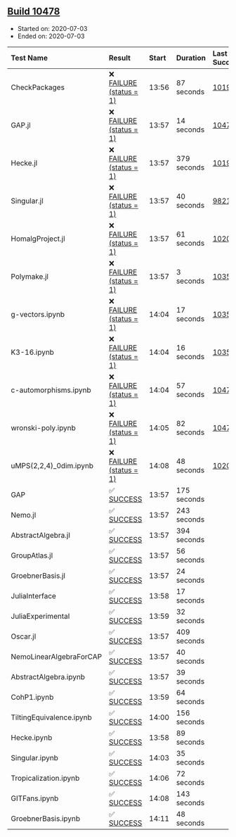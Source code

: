 ## [Build 10478](https://oscarci.mathematik.uni-kl.de/job/oscar/10478/)

* Started on: 2020-07-03
* Ended on: 2020-07-03

| Test Name    | Result | Start | Duration | Last Success | First Failure |
|:-------------|:-------|:------|:---------|:-------------|:--------------|
| CheckPackages | ❌ [FAILURE (status = 1)](https://oscarci.mathematik.uni-kl.de/job/oscar/10478/artifact/logs/build-10478/CheckPackages.log) | 13:56 | 87 seconds | [10197](https://oscarci.mathematik.uni-kl.de/job/oscar/10197/) | [10198](https://oscarci.mathematik.uni-kl.de/job/oscar/10198/) |
| GAP.jl | ❌ [FAILURE (status = 1)](https://oscarci.mathematik.uni-kl.de/job/oscar/10478/artifact/logs/build-10478/GAP.jl.log) | 13:57 | 14 seconds | [10476](https://oscarci.mathematik.uni-kl.de/job/oscar/10476/) | [10477](https://oscarci.mathematik.uni-kl.de/job/oscar/10477/) |
| Hecke.jl | ❌ [FAILURE (status = 1)](https://oscarci.mathematik.uni-kl.de/job/oscar/10478/artifact/logs/build-10478/Hecke.jl.log) | 13:57 | 379 seconds | [10197](https://oscarci.mathematik.uni-kl.de/job/oscar/10197/) | [10198](https://oscarci.mathematik.uni-kl.de/job/oscar/10198/) |
| Singular.jl | ❌ [FAILURE (status = 1)](https://oscarci.mathematik.uni-kl.de/job/oscar/10478/artifact/logs/build-10478/Singular.jl.log) | 13:57 | 40 seconds | [9821](https://oscarci.mathematik.uni-kl.de/job/oscar/9821/) | [9822](https://oscarci.mathematik.uni-kl.de/job/oscar/9822/) |
| HomalgProject.jl | ❌ [FAILURE (status = 1)](https://oscarci.mathematik.uni-kl.de/job/oscar/10478/artifact/logs/build-10478/HomalgProject.jl.log) | 13:57 | 61 seconds | [10209](https://oscarci.mathematik.uni-kl.de/job/oscar/10209/) | [10210](https://oscarci.mathematik.uni-kl.de/job/oscar/10210/) |
| Polymake.jl | ❌ [FAILURE (status = 1)](https://oscarci.mathematik.uni-kl.de/job/oscar/10478/artifact/logs/build-10478/Polymake.jl.log) | 13:57 | 3 seconds | [10356](https://oscarci.mathematik.uni-kl.de/job/oscar/10356/) | [10357](https://oscarci.mathematik.uni-kl.de/job/oscar/10357/) |
| g-vectors.ipynb | ❌ [FAILURE (status = 1)](https://oscarci.mathematik.uni-kl.de/job/oscar/10478/artifact/logs/build-10478/g-vectors.ipynb.log) | 14:04 | 17 seconds | [10356](https://oscarci.mathematik.uni-kl.de/job/oscar/10356/) | [10357](https://oscarci.mathematik.uni-kl.de/job/oscar/10357/) |
| K3-16.ipynb | ❌ [FAILURE (status = 1)](https://oscarci.mathematik.uni-kl.de/job/oscar/10478/artifact/logs/build-10478/K3-16.ipynb.log) | 14:04 | 16 seconds | [10356](https://oscarci.mathematik.uni-kl.de/job/oscar/10356/) | [10357](https://oscarci.mathematik.uni-kl.de/job/oscar/10357/) |
| c-automorphisms.ipynb | ❌ [FAILURE (status = 1)](https://oscarci.mathematik.uni-kl.de/job/oscar/10478/artifact/logs/build-10478/c-automorphisms.ipynb.log) | 14:04 | 57 seconds | [10475](https://oscarci.mathematik.uni-kl.de/job/oscar/10475/) | [10476](https://oscarci.mathematik.uni-kl.de/job/oscar/10476/) |
| wronski-poly.ipynb | ❌ [FAILURE (status = 1)](https://oscarci.mathematik.uni-kl.de/job/oscar/10478/artifact/logs/build-10478/wronski-poly.ipynb.log) | 14:05 | 82 seconds | [10474](https://oscarci.mathematik.uni-kl.de/job/oscar/10474/) | [10475](https://oscarci.mathematik.uni-kl.de/job/oscar/10475/) |
| uMPS(2,2,4)_0dim.ipynb | ❌ [FAILURE (status = 1)](https://oscarci.mathematik.uni-kl.de/job/oscar/10478/artifact/logs/build-10478/uMPS-2-2-4-_0dim.ipynb.log) | 14:08 | 48 seconds | [10209](https://oscarci.mathematik.uni-kl.de/job/oscar/10209/) | [10210](https://oscarci.mathematik.uni-kl.de/job/oscar/10210/) |
| GAP | ✅ [SUCCESS](https://oscarci.mathematik.uni-kl.de/job/oscar/10478/artifact/logs/build-10478/GAP.log) | 13:57 | 175 seconds |  |  |
| Nemo.jl | ✅ [SUCCESS](https://oscarci.mathematik.uni-kl.de/job/oscar/10478/artifact/logs/build-10478/Nemo.jl.log) | 13:57 | 243 seconds |  |  |
| AbstractAlgebra.jl | ✅ [SUCCESS](https://oscarci.mathematik.uni-kl.de/job/oscar/10478/artifact/logs/build-10478/AbstractAlgebra.jl.log) | 13:57 | 394 seconds |  |  |
| GroupAtlas.jl | ✅ [SUCCESS](https://oscarci.mathematik.uni-kl.de/job/oscar/10478/artifact/logs/build-10478/GroupAtlas.jl.log) | 13:57 | 56 seconds |  |  |
| GroebnerBasis.jl | ✅ [SUCCESS](https://oscarci.mathematik.uni-kl.de/job/oscar/10478/artifact/logs/build-10478/GroebnerBasis.jl.log) | 13:57 | 24 seconds |  |  |
| JuliaInterface | ✅ [SUCCESS](https://oscarci.mathematik.uni-kl.de/job/oscar/10478/artifact/logs/build-10478/JuliaInterface.log) | 13:58 | 17 seconds |  |  |
| JuliaExperimental | ✅ [SUCCESS](https://oscarci.mathematik.uni-kl.de/job/oscar/10478/artifact/logs/build-10478/JuliaExperimental.log) | 13:59 | 32 seconds |  |  |
| Oscar.jl | ✅ [SUCCESS](https://oscarci.mathematik.uni-kl.de/job/oscar/10478/artifact/logs/build-10478/Oscar.jl.log) | 13:57 | 409 seconds |  |  |
| NemoLinearAlgebraForCAP | ✅ [SUCCESS](https://oscarci.mathematik.uni-kl.de/job/oscar/10478/artifact/logs/build-10478/NemoLinearAlgebraForCAP.log) | 13:57 | 40 seconds |  |  |
| AbstractAlgebra.ipynb | ✅ [SUCCESS](https://oscarci.mathematik.uni-kl.de/job/oscar/10478/artifact/logs/build-10478/AbstractAlgebra.ipynb.log) | 13:57 | 39 seconds |  |  |
| CohP1.ipynb | ✅ [SUCCESS](https://oscarci.mathematik.uni-kl.de/job/oscar/10478/artifact/logs/build-10478/CohP1.ipynb.log) | 13:59 | 64 seconds |  |  |
| TiltingEquivalence.ipynb | ✅ [SUCCESS](https://oscarci.mathematik.uni-kl.de/job/oscar/10478/artifact/logs/build-10478/TiltingEquivalence.ipynb.log) | 14:00 | 156 seconds |  |  |
| Hecke.ipynb | ✅ [SUCCESS](https://oscarci.mathematik.uni-kl.de/job/oscar/10478/artifact/logs/build-10478/Hecke.ipynb.log) | 13:58 | 89 seconds |  |  |
| Singular.ipynb | ✅ [SUCCESS](https://oscarci.mathematik.uni-kl.de/job/oscar/10478/artifact/logs/build-10478/Singular.ipynb.log) | 14:03 | 35 seconds |  |  |
| Tropicalization.ipynb | ✅ [SUCCESS](https://oscarci.mathematik.uni-kl.de/job/oscar/10478/artifact/logs/build-10478/Tropicalization.ipynb.log) | 14:06 | 72 seconds |  |  |
| GITFans.ipynb | ✅ [SUCCESS](https://oscarci.mathematik.uni-kl.de/job/oscar/10478/artifact/logs/build-10478/GITFans.ipynb.log) | 14:08 | 143 seconds |  |  |
| GroebnerBasis.ipynb | ✅ [SUCCESS](https://oscarci.mathematik.uni-kl.de/job/oscar/10478/artifact/logs/build-10478/GroebnerBasis.ipynb.log) | 14:11 | 48 seconds |  |  |
